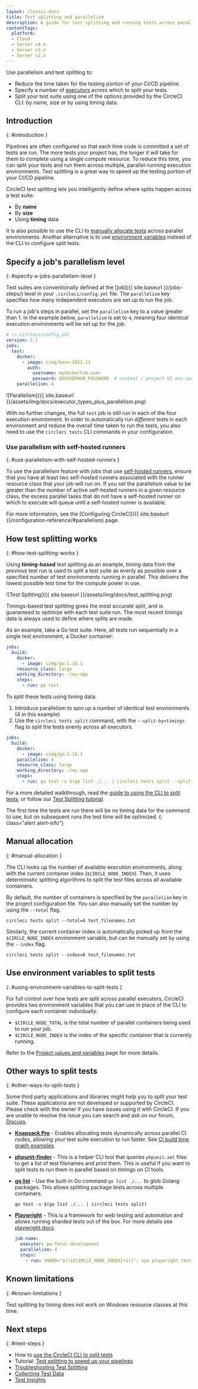 ```yaml
---
layout: classic-docs
title: Test splitting and parallelism
description: A guide for test splitting and running tests across parallel compute environments to optimize your CircleCI pipelines.
contentTags:
  platform:
  - Cloud
  - Server v4.x
  - Server v3.x
  - Server v2.x
---
```


Use parallelism and test splitting to:

* Reduce the time taken for the testing portion of your CI/CD pipeline.
* Specify a number of [executors]({{site.baseurl}}/executor-intro/) across which to split your tests.
* Split your test suite using one of the options provided by the CircleCI CLI: by name, size or by using timing data.

## Introduction
{: #introduction }

Pipelines are often configured so that each time code is committed a set of tests are run. The more tests your project has, the longer it will take for them to complete using a single compute resource. To reduce this time, you can split your tests and run them across multiple, parallel-running execution environments. Test splitting is a great way to speed up the testing portion of your CI/CD pipeline.

CircleCI test splitting lets you intelligently define where splits happen across a test suite:

* By **name**
* By **size**
* Using **timing** data

It is also possible to use the CLI to [manually allocate tests](#manual-allocation) across parallel environments. Another alternative is to use [environment variables](#using-environment-variables-to-split-tests) instead of the CLI to configure split tests.

## Specify a job's parallelism level
{: #specify-a-jobs-parallelism-level }

Test suites are conventionally defined at the [job]({{ site.baseurl }}/jobs-steps/) level in your `.circleci/config.yml` file.
The `parallelism` key specifies how many independent executors are set up to run the job.

To run a job's steps in parallel, set the `parallelism` key to a value greater than 1. In the example below, `parallelism` is set to `4`, meaning four identical execution environments will be set up for the job.

```yaml
# ~/.circleci/config.yml
version: 2.1
jobs:
  test:
    docker:
      - image: cimg/base:2022.11
        auth:
          username: mydockerhub-user
          password: $DOCKERHUB_PASSWORD  # context / project UI env-var reference
    parallelism: 4
```

![Parallelism]({{ site.baseurl }}/assets/img/docs/executor_types_plus_parallelism.png)

With no further changes, the full `test` job is still run in each of the four execution environment. In order to automatically run _different_ tests in each environment and reduce the overall time taken to run the tests, you also need to use the `circleci tests` CLI commands in your configuration.

### Use parallelism with self-hosted runners
{: #use-parallelism-with-self-hosted-runners }

To use the parallelism feature with jobs that use [self-hosted runners]({{site.baseurl}}/runner-overview/), ensure that you have at least two self-hosted runners associated with the runner resource class that your job will run on. If you set the parallelism value to be greater than the number of active self-hosted runners in a given resource class, the excess parallel tasks that do not have a self-hosted runner on which to execute will queue until a self-hosted runner is available.

For more information, see the [Configuring CircleCI]({{ site.baseurl }}/configuration-reference/#parallelism) page.

## How test splitting works
{: #how-test-splitting-works }

Using **timing-based** test splitting as an example, timing data from the _previous_ test run is used to split a test suite as evenly as possible over a specified number of test environments running in parallel. This delivers the lowest possible test time for the compute power in use.

![Test Splitting]({{ site.baseurl }}/assets/img/docs/test_splitting.png)

Timings-based test splitting gives the most accurate split, and is guaranteed to optimize with each test suite run. The most recent timings data is always used to define where splits are made.

As an example, take a Go test suite. Here, all tests run sequentially in a single test environment, a Docker container:

```yaml
jobs:
  build:
    docker:
      - image: cimg/go:1.18.1
    resource_class: large
    working_directory: ~/my-app
    steps:
      - run: go test
```

To split these tests using timing data:

1. Introduce parallelism to spin up a number of identical test environments (4 in this example)
2. Use the `circleci tests split` command, with the `--split-by=timings` flag to split the tests evenly across all executors.

```yaml
jobs:
  build:
    docker:
      - image: cimg/go:1.18.1
    parallelism: 4
    resource_class: large
    working_directory: ~/my-app
    steps:
      - run: go test -v $(go list ./... | circleci tests split --split-by=timings)
```

For a more detailed walkthrough, read the [guide to using the CLI to split tests](/docs/use-the-circleci-cli-to-split-tests), or follow our [Test Splitting tutorial](/docs/test-splitting-tutorial).

The first time the tests are run there will be no timing data for the command to use, but on subsequent runs the test time will be optimized.
{: class="alert alert-info"}

## Manual allocation
{: #manual-allocation }

The CLI looks up the number of available execution environments, along with the current container index (`$CIRCLE_NODE_INDEX`). Then, it uses deterministic splitting algorithms to split the test files across all available containers.

By default, the number of containers is specified by the `parallelism` key in the project configuration file. You can also manually set the number by using the `--total` flag.

```shell
circleci tests split --total=4 test_filenames.txt
```

Similarly, the current container index is automatically picked up from the `$CIRCLE_NODE_INDEX` environment variable, but can be manually set by using the `--index` flag.

```shell
circleci tests split --index=0 test_filenames.txt
```

## Use environment variables to split tests
{: #using-environment-variables-to-split-tests }

For full control over how tests are split across parallel executors, CircleCI provides two environment variables that you can use in place of the CLI to configure each container individually.

* `$CIRCLE_NODE_TOTAL` is the total number of parallel containers being used to run your job.
* `$CIRCLE_NODE_INDEX` is the index of the specific container that is currently running.

Refer to the [Project values and variables]({{site.baseurl}}/variables#built-in-environment-variables) page for more details.

## Other ways to split tests
{: #other-ways-to-split-tests }

Some third party applications and libraries might help you to split your test
suite. These applications are not developed or supported by CircleCI. Please check with the owner if you have issues using it with CircleCI. If you are unable to resolve the issue you can search and ask on our forum, [Discuss](https://discuss.circleci.com/).

- **[Knapsack Pro](https://knapsackpro.com)** - Enables allocating tests
  dynamically across parallel CI nodes, allowing your test suite execution to run
  faster. See [CI build time graph examples](https://docs.knapsackpro.com/2018/improve-circleci-parallelisation-for-rspec-minitest-cypress).

- **[phpunit-finder](https://github.com/previousnext/phpunit-finder)** - This is
  a helper CLI tool that queries `phpunit.xml` files to get a list of test
  filenames and print them. This is useful if you want to split tests to run
  them in parallel based on timings on CI tools.
- **[go list](https://golang.org/cmd/go/#hdr-List_packages_or_modules)** - Use the built-in Go command `go list ./...` to glob Golang packages. This allows splitting package tests across multiple containers.

  ```shell
  go test -v $(go list ./... | circleci tests split)
  ```
- **[Playwright](https://github.com/microsoft/playwright)** - This is a framework for web testing and automation and allows running sharded tests out of the box. For more details see [playwright docs](https://playwright.dev/docs/ci#circleci).

  ```yaml
  job-name:
    executor: pw-focal-development
    parallelism: 4
    steps:
      - run: SHARD="$((${CIRCLE_NODE_INDEX}+1))"; npx playwright test -- --shard=${SHARD}/${CIRCLE_NODE_TOTAL}
  ```

## Known limitations
{: #known-limitations }

Test splitting by timing does not work on Windows resource classes at this time.

## Next steps
{: #next-steps }

* How to [use the CircleCI CLI to split tests](/docs/use-the-circleci-cli-to-split-tests)
* Tutorial: [Test splitting to speed up your pipelines](/docs/test-splitting-tutorial)
* [Troubleshooting Test Splitting](/docs/troubleshoot-test-splitting/)
* [Collecting Test Data](/docs/collect-test-data/)
* [Test Insights](/docs/insights-tests/)
